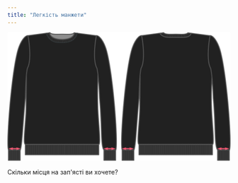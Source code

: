 ```yaml
---
title: "Легкість манжети"
---
```


![Легкість манжети](cuffease.svg)

Скільки місця на зап'ясті ви хочете?




